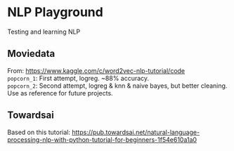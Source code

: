 
# NLP Playground
Testing and learning NLP

## Moviedata
From: https://www.kaggle.com/c/word2vec-nlp-tutorial/code  
`popcorn_1`: First attempt, logreg. ~88% accuracy.  
`popcorn_2`: Second attempt, logreg & knn & naive bayes, but better cleaning. Use as reference for future projects.

## Towardsai
Based on this tutorial: https://pub.towardsai.net/natural-language-processing-nlp-with-python-tutorial-for-beginners-1f54e610a1a0